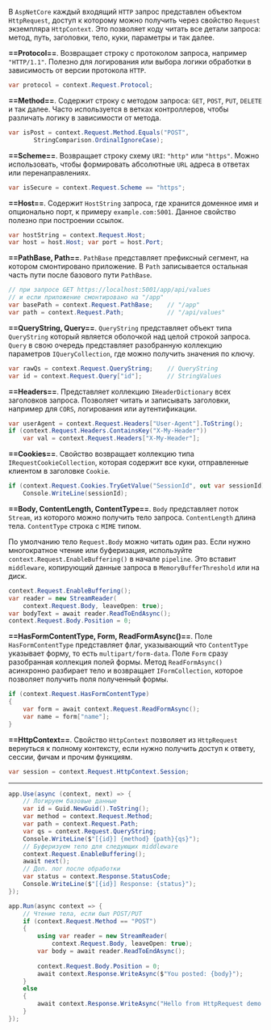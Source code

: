 В `AspNetCore` каждый входящий `HTTP` запрос представлен объектом `HttpRequest`, доступ к которому можно получить через свойство `Request` экземпляра `HttpContext`. Это позволяет коду читать все детали запроса: метод, путь, заголовки, тело, куки, параметры и так далее.

**==Protocol==**. Возвращает строку с протоколом запроса, например `"HTTP/1.1"`. Полезно для логирования или выбора логики обработки в зависимость от версии протокола `HTTP`.

```c# 
var protocol = context.Request.Protocol;
```

**==Method==**. Содержит строку с методом запроса: `GET`, `POST`, `PUT`, `DELETE` и так далее. Часто используется в ветках контроллеров, чтобы различать логику в зависимости от метода.

```c#
var isPost = context.Request.Method.Equals("POST",
       StringComparison.OrdinalIgnoreCase);
```

**==Scheme==**. Возвращает строку схему `URI`: `"http"` или `"https"`. Можно использовать,
чтобы формировать абсолютные `URL` адреса в ответах или перенаправлениях.

```c# 
var isSecure = context.Request.Scheme == "https";
```

**==Host==**. Содержит `HostString` запроса, где хранится доменное имя и опцио­нально порт, 
к примеру `example.com:5001`. Данное свойство полезно при построении ссылок.


```c#
var hostString = context.Request.Host;        
var host = host.Host; var port = host.Port;
```

**==PathBase, Path==**. `PathBase` представляет префиксный сегмент, на котором смонтировано приложение. В `Path` записывается остальная часть пути после базового пути `PathBase`.

```c#
// при запросе GET https://localhost:5001/app/api/values 
// и если приложение смонтировано на "/app" 
var basePath = context.Request.PathBase;    // "/app" 
var path = context.Request.Path;            // "/api/values"
```

**==QueryString, Query==**. `QueryString` представляет объект типа `QueryString` который является оболочкой над целой строкой запроса. `Query` в свою очередь представляет разобранную коллекцию параметров `IQueryCollection`, где можно получить значения по ключу.

```c#
var rawQs = context.Request.QueryString;    // QueryString
var id = context.Request.Query["id"];       // StringValues
```

**==Headers==**. Представляет коллекцию `IHeaderDictionary` всех заголовков запроса. Позволяет читать и записывать заголовки, например для `CORS`, логирования или аутентификации.

```c#
var userAgent = context.Request.Headers["User-Agent"].ToString();
if (context.Request.Headers.ContainsKey("X-My-Header")) 
	var val = context.Request.Headers["X-My-Header"];
```

**==Cookies==**. Свойство возвращает коллекцию типа `IRequestCookieCollection`,
которая содержит все куки, отправленные клиентом в заголовке `Cookie`.

```c#
if (context.Request.Cookies.TryGetValue("SessionId", out var sessionId))
	Console.WriteLine(sessionId);
```

**==Body, ContentLength, ContentType==**. `Body` представляет поток `Stream`, из которого можно получить тело запроса. `ContentLength` длина тела. `ContentType` строка с `MIME` типом.

По умолчанию тело `Request.Body` можно читать один раз. Если нужно многократное чтение или буферизация, используйте `context.Request.EnableBuffering()` в начале `pipeline`. Это вставит `middleware`, копирующий данные запроса в `MemoryBufferThreshold` или на диск.

```c#
context.Request.EnableBuffering();
var reader = new StreamReader(
	context.Request.Body, leaveOpen: true);
var bodyText = await reader.ReadToEndAsync();
context.Request.Body.Position = 0;
```


**==HasFormContentType, Form, ReadFormAsync()==**. Поле `HasFormContentType` представляет флаг,  указывающий что `ContentType` указывает форму, то есть `multipart/form-data`. Поле `Form` сразу разобранная коллекция полей формы. Метод `ReadFormAsync()`  асинхронно разбирает тело и возвращает `IFormCollection`, которое позволяет получить поля полученный формы.

```c#
if (context.Request.HasFormContentType) 
{     
	var form = await context.Request.ReadFormAsync();
	var name = form["name"];
}
```


**==HttpContext==**. Свойство `HttpContext` позволяет из `HttpRequest` вернуться к полному контексту, если нужно получить доступ к ответу, сессии, фичам и прочим функциям.

```c#
var session = context.Request.HttpContext.Session;
```

---

```c#
app.Use(async (context, next) => {    
	// Логируем базовые данные 
	var id = Guid.NewGuid().ToString(); 
	var method = context.Request.Method; 
	var path = context.Request.Path; 
	var qs = context.Request.QueryString;
	Console.WriteLine($"[{id}] {method} {path}{qs}"); 
	// Буферизуем тело для следующих middleware 
	context.Request.EnableBuffering();  
	await next();       
	// Доп. лог после обработки  
	var status = context.Response.StatusCode; 
	Console.WriteLine($"[{id}] Response: {status}");
});

app.Run(async context => {  
	// Чтение тела, если был POST/PUT  
	if (context.Request.Method == "POST") 
	{        
		using var reader = new StreamReader(
			context.Request.Body, leaveOpen: true);
		var body = await reader.ReadToEndAsync();
		
		context.Request.Body.Position = 0; 
		await context.Response.WriteAsync($"You posted: {body}");
	}    
	else  
	{       
		await context.Response.WriteAsync("Hello from HttpRequest demo!"); 
	} 
});
```

